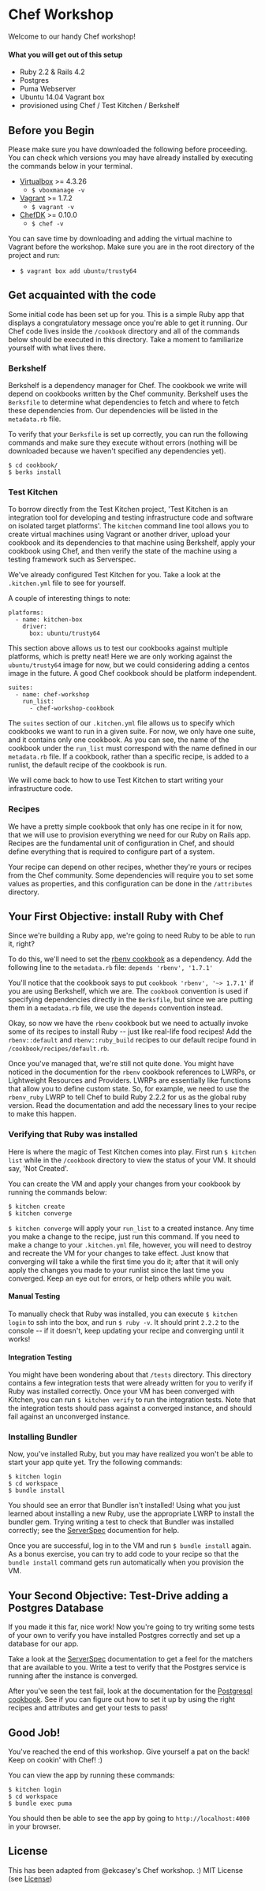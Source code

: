 # Chef Workshop
Welcome to our handy Chef workshop!

#### What you will get out of this setup
* Ruby 2.2 & Rails 4.2
* Postgres
* Puma Webserver
* Ubuntu 14.04 Vagrant box
* provisioned using Chef / Test Kitchen / Berkshelf

## Before you Begin
Please make sure you have downloaded the following before proceeding. You can check which versions you may have already installed by executing the commands below in your terminal.
* [Virtualbox](https://www.virtualbox.org/wiki/Downloads) >= 4.3.26
    * `$ vboxmanage -v`
* [Vagrant](https://www.vagrantup.com/downloads.html) >= 1.7.2
    * `$ vagrant -v`
* [ChefDK](https://downloads.chef.io/chef-dk/) >= 0.10.0
    * `$ chef -v`

You can save time by downloading and adding the virtual machine to Vagrant before the workshop. Make sure you are in the root directory of the project and run:
* `$ vagrant box add ubuntu/trusty64`

## Get acquainted with the code
Some initial code has been set up for you. This is a simple Ruby app that displays a congratulatory message once you're able to get it running. Our Chef code lives inside the `/cookbook` directory and all of the commands below should be executed in this directory. Take a moment to familiarize yourself with what lives there.

### Berkshelf
Berkshelf is a dependency manager for Chef. The cookbook we write will depend on cookbooks written by the Chef community. Berkshelf uses the `Berksfile` to determine what dependencies to fetch and where to fetch these dependencies from. Our dependencies will be listed in the `metadata.rb` file.

To verify that your `Berksfile` is set up correctly, you can run the following commands and make sure they execute without errors (nothing will be downloaded because we haven't specified any dependencies yet).

```
$ cd cookbook/
$ berks install
```

### Test Kitchen
To borrow directly from the Test Kitchen project, 'Test Kitchen is an integration tool for developing and testing infrastructure code and software on isolated target platforms'. The `kitchen` command line tool allows you to create virtual machines using Vagrant or another driver, upload your cookbook and its dependencies to that machine using Berkshelf, apply your cookbook using Chef, and then verify the state of the machine using a testing framework such as Serverspec.

We've already configured Test Kitchen for you. Take a look at the `.kitchen.yml` file to see for yourself.

A couple of interesting things to note:

```
platforms:
  - name: kitchen-box
    driver:
      box: ubuntu/trusty64
```

This section above allows us to test our cookbooks against multiple platforms, which is pretty neat! Here we are only working against the `ubuntu/trusty64` image for now, but we could considering adding a centos image in the future. A good Chef cookbook should be platform independent.

```
suites:
  - name: chef-workshop
    run_list:
      - chef-workshop-cookbook
```

The `suites` section of our `.kitchen.yml` file allows us to specify which cookbooks we want to run in a given suite. For now, we only have one suite, and it contains only one cookbook. As you can see, the name of the cookbook under the `run_list` must correspond with the name defined in our `metadata.rb` file. If a cookbook, rather than a specific recipe, is added to a runlist, the default recipe of the cookbook is run.

We will come back to how to use Test Kitchen to start writing your infrastructure code.

### Recipes
We have a pretty simple cookbook that only has one recipe in it for now, that we will use to provision everything we need for our Ruby on Rails app. Recipes are the fundamental unit of configuration in Chef, and should define everything that is required to configure part of a system.

Your recipe can depend on other recipes, whether they're yours or recipes from the Chef community. Some dependencies will require you to set some values as properties, and this configuration can be done in the `/attributes` directory.

## Your First Objective: install Ruby with Chef
Since we're building a Ruby app, we're going to need Ruby to be able to run it, right?

To do this, we'll need to set the [rbenv cookbook](https://supermarket.chef.io/cookbooks/rbenv/versions/1.7.1) as a dependency. Add the following line to the `metadata.rb` file:
`depends 'rbenv', '1.7.1'`

You'll notice that the cookbook says to put `cookbook 'rbenv', '~> 1.7.1'` if you are using Berkshelf, which we are. The `cookbook` convention is used if specifying dependencies directly in the `Berksfile`, but since we are putting them in a `metadata.rb` file, we use the `depends` convention instead.

Okay, so now we have the `rbenv` cookbook but we need to actually invoke some of its recipes to install Ruby -- just like real-life food recipes! Add the `rbenv::default` and `rbenv::ruby_build` recipes to our default recipe found in `/cookbook/recipes/default.rb`.

Once you've managed that, we're still not quite done. You might have noticed in the documention for the `rbenv` cookbook references to LWRPs, or Lightweight Resources and Providers. LWRPs are essentially like functions that allow you to define custom state. So, for example, we need to use the `rbenv_ruby` LWRP to tell Chef to build Ruby 2.2.2 for us as the global ruby version. Read the documentation and add the necessary lines to your recipe to make this happen.

### Verifying that Ruby was installed
Here is where the magic of Test Kitchen comes into play. First run `$ kitchen list` while in the `/cookbook` directory to view the status of your VM. It should say, 'Not Created'.

You can create the VM and apply your changes from your cookbook by running the commands below:

```
$ kitchen create
$ kitchen converge
```

`$ kitchen converge` will apply your `run_list` to a created instance. Any time you make a change to the recipe, just run this command. If you need to make a change to your `.kitchen.yml` file, however, you will need to destroy and recreate the VM for your changes to take effect. Just know that converging will take a while the first time you do it; after that it will only apply the changes you made to your runlist since the last time you converged. Keep an eye out for errors, or help others while you wait.

#### Manual Testing
To manually check that Ruby was installed, you can execute `$ kitchen login` to ssh into the box, and run `$ ruby -v`. It should print `2.2.2` to the console -- if it doesn't, keep updating your recipe and converging until it works!

#### Integration Testing
You might have been wondering about that `/tests` directory. This directory contains a few integration tests that were already written for you to verify if Ruby was installed correctly. Once your VM has been converged with Kitchen, you can run `$ kitchen verify` to run the integration tests. Note that the integration tests should pass against a converged instance, and should fail against an unconverged instance.

### Installing Bundler
Now, you've installed Ruby, but you may have realized you won't be able to start your app quite yet. Try the following commands:

```
$ kitchen login
$ cd workspace
$ bundle install
```

You should see an error that Bundler isn't installed! Using what you just learned about installing a new Ruby, use the appropriate LWRP to install the bundler gem. Trying writing a test to check that Bundler was installed correctly; see the [ServerSpec](http://serverspec.org/resource_types.html) documention for help.

Once you are successful, log in to the VM and run `$ bundle install` again. As a bonus exercise, you can try to add code to your recipe so that the `bundle install` command gets run automatically when you provision the VM.

## Your Second Objective: Test-Drive adding a Postgres Database
If you made it this far, nice work! Now you're going to try writing some tests of your own to verify you have installed Postgres correctly and set up a database for our app.

Take a look at the [ServerSpec](http://serverspec.org/resource_types.html) documentation to get a feel for the matchers that are available to you. Write a test to verify that the Postgres service is running after the instance is converged.

After you've seen the test fail, look at the documentation for the [Postgresql cookbook](https://supermarket.chef.io/cookbooks/postgresql). See if you can figure out how to set it up by using the right recipes and attributes and get your tests to pass!

## Good Job!
You've reached the end of this workshop. Give yourself a pat on the back! Keep on cookin' with Chef! :)

You can view the app by running these commands:

```
$ kitchen login
$ cd workspace
$ bundle exec puma
```

You should then be able to see the app by going to `http://localhost:4000` in your browser.

## License
This has been adapted from @ekcasey's Chef workshop. :)
MIT License (see [License](https://github.com/Microwave-MVC/microwave-rails/blob/master/LICENSE))
